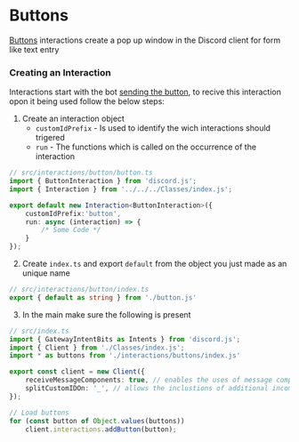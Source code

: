 # Buttons
[Buttons](https://discordjs.guide/interactions/modals.html) interactions create a pop up window in the Discord client for form like text entry

### Creating an Interaction
Interactions start with the bot [sending the button](https://discordjs.guide/message-components/buttons.html), to recive this interaction opon it being used follow the below steps:
1. Create an interaction object
	- `customIdPrefix` - Is used to identify the wich interactions should trigered
	- `run` - The functions which is called on the occurrence of the interaction
```ts
// src/interactions/button/button.ts
import { ButtonInteraction } from 'discord.js';
import { Interaction } from '../../../Classes/index.js';

export default new Interaction<ButtonInteraction>({
	customIdPrefix:'button',
	run: async (interaction) => {
		/* Some Code */
	}
});
```
2. Create `index.ts` and export `default` from the object you just made as an unique name
```ts
// src/interactions/button/index.ts
export { default as string } from './button.js'
```
3. In the main make sure the following is present
```ts
// src/index.ts
import { GatewayIntentBits as Intents } from 'discord.js';
import { Client } from './Classes/index.js';
import * as buttons from './interactions/buttons/index.js'

export const client = new Client({
	receiveMessageComponents: true, // enables the uses of message components
	splitCustomIDOn: '_', // allows the inclustions of additional incomation in a custom ID `prefix_arg1_arg2` conversts [prefix, arg1, arg2]
});

// Load buttons
for (const button of Object.values(buttons)) 
	client.interactions.addButton(button);
```
